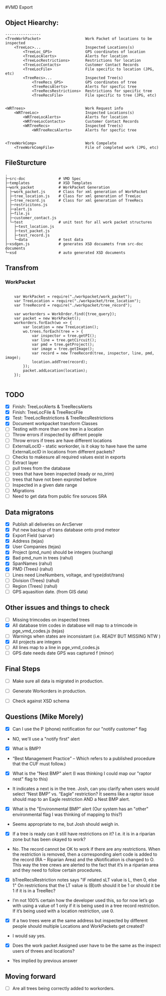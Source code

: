 #VMD Export



## Object Hiearchy:
```
----------------
<TreeWorkPacket>					Work Packet of locations to be inspected
	<TreeLoc>...					Inspected Locations(s)
		<TreeLoc_GPS>				GPS coordinates of location
		<TreeLocAlerts>				Alerts for location
		<TreeLocRestrictions>		Restrictions for location
		<TreeLocContacts>			Customer Contact Records
		<TreeLocFile>				File specific to location (JPG, etc)
		<TreeRecs>...				Inspected Tree(s)
			<TreeRecs_GPS>			GPS coordinates of tree
			<TreeRecsAlerts>		Alerts for specfic tree
			<TreeRecsRestrictions>	Restrictions for specific tree
			<TreeRecsFile>			File specific to tree (JPG, etc)


<WRTrees>							Work Request info
	<WRTreeLoc>						Inspected Locations(s)
		<WRTreeLocAlerts>			Alerts for location
		<WRTreeLocContacts>			Customer Contact Records
		<WRTreeRecs>				Inspected Tree(s)
			<WRTreeRecsAlerts>		Alerts for specfic tree


<TreeWorkComp>						Work Compelete 
	<TreeWorkCompFile>				File of completed work (JPG, etc)

```

## FileSturcture
```
.
├─src-doc 	            # VMD Spec
├─templates  			# XSD Templates 
├─work_packet   		# WorkPacket Generation
│ ├─work_packet.js      # Class for xml generation of WorkPacket
│ ├─tree_location.js	# Class for xml generation of TreeLoc
│ ├─tree_record.js      # Class for xml generation of TreeRecs
│ ├─restricitons.js
│ ├─alert.js
│ ├─file.js
│ ├─customer_contact.js
│ └─test				# unit test for all work packet structures 
│   ├─test_location.js
│   ├─test_packet.js
│   ├─test_record.js 
│	└─data				# test data
├─xsdgen.js				# generates XSD docuamets from src-doc documents
└─xsd					# auto generated XSD documents 
```


## Transfrom 
### WorkPacket

```

	var WorkPacket = require("./workpacket/work_packet");
	var TreeLocation = require("./workpacket/tree_location");
	var TreeRecord = require("./workpacket/tree_record");
	
	var workorders = WorkOrder.find({tree_query});
	var packet = new WorkPacket();
	workorders.forEach(wo => {
		var location = new TreeLocation();
		wo.trees.forEach(tree = > {
			var inspector = tree.getPI();
			var line = tree.getCircuit();
			var pmd = tree.getProject();
			var image = tree.getImage();
			var record = new TreeRecord(tree, inspector, line, pmd, image);
			location.addTree(record);
		});
		packet.addLocation(location);		
	});
		

```



## TODO

- [x] Finish: TreeLocAlerts & TreeRecsAlerts
- [x] Finish: TreeLocFile & TreeRecsFile
- [x] Test:   TreeLocRestrictions & TreeRecsRestrictions
- [x] Document workpacket transform Classes
- [ ] Testing with more than one tree in a location
 - [ ] Throw errors if inspected by diffrent people
 - [ ] Throw errors if trees are have different locations
 - [ ] ExternalLocID - static workorder, is it okay to have have the same ExternalLocID in locations from different packets?
- [ ] Checks to makesure all required values exist in exports
- [ ] Extract layer 
 - [ ] pull trees from the database 
 - [ ] trees that have been inspected (ready or no_trim)
 - [ ] trees that have not been exproted before  
 - [ ] Inspected in a given date range
- [ ] Migrations
- [ ] Need to get data from public fire soruces SRA

## Data migratons
- [x] Publish all deliveries on ArcServer
- [x] Put new backup of trans database onto prod meteor
- [x] Export Field (sarvar)
- [x] Address (tejas)
- [x] User Companies (tejas)
- [x] Project (pmd_num) should be integers (xuchang)
- [x] Bad pmd_num in trees (rahul)
- [x] SpanNames (rahul)
- [x] PMD (Trees) (rahul)
- [ ] Lines need LineNumbers, voltage, and type(dist/trans) 
- [ ] Division (Trees) (rahul)
- [ ] Region (Trees) (rahul)
- [ ] GPS aquasition date. (from GIS data)

## Other issues and things to check
- [ ] Missing trimcodes on inspected trees
- [x] All database trim codes in database will map to a trimcode in pge_vmd_codes.js (tejas)
- [ ] Warnings when states are inconsistant (i.e. READY BUT MISSING NTW )
- [x] All projects are integers
- [ ] All lines map to a line in pge_vmd_codes.js
- [ ] GPS date needs date GPS was captured f (minor)

## Final Steps
- [ ] Make sure all data is migrated in production.
- [ ] Generate Workorders in production.
- [ ] Check against XSD schema




## Questions (Mike Morely)
- [x] Can I use the P (phone) notification for our "notify customer" flag
 - NO, we'll use a "notify first" alert
- [x] What is BMP?
 - “Best Management Practice” – Which refers to a published procedure that the CUF must follow.) 
- [x] What is the "Nest BMP" alert (I was thinking I could map our "raptor nest" flag to this)  
 - It indicates a next is in the tree.  Josh, can you clarify when users would select “Nest BMP” vs. “Eagle” restriction?  It seems like a raptor issue should map to an Eagle restriction AND a Nest BMP alert.
- [x] What is the "Environmental BMP" alert (Our system has an "other" environmental flag I was thinking of mapping to this?) 
 - Seems appropriate to me, but Josh should weigh in.
- [x] If a tree is ready can it still have restrictions on it?  I.e. it is in a riparian zone but has been okayed to work? 
 - No.  The record cannot be OK to work if there are any restrictions.   When the restriction is removed, then a corresponding alert code is added to the record (RA – Riparian Area) and the sNotification is changed to O.    This way the tree crews are alerted to the fact that it’s in a riparian area and they need to follow certain procedures.
- [x] bTreeRecsRestriction notes says "IF related sLT value is L, then 0, else 1"  On restrictions that the LT value is (B)oth should it be 1 or should it be 1 if it is in a TreeRec?  
 - I’m not 100% certain how the developer used this, so for now let’s go with using a value of 1 only if it is being used in a tree record restriction.   If it’s being used with a location restriction, use 0.
- [x] If a two trees were at the same address but inspected by different people should multiple Locations and WorkPackets get created?  
 - I would say yes.
- [x] Does the work packet Assigned user have to be the same as the inspect users of threes and locations?
 - Yes implied by previous answer
 
 
## Moving forward
- [ ] Are all trees being correctly added to workorders.



